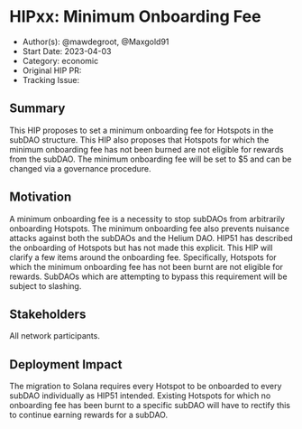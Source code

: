 # HIPxx: Minimum Onboarding Fee

- Author(s): @mawdegroot, @Maxgold91 <!-- your GitHub @username -->
- Start Date: 2023-04-03 <!-- fill me in with today's date, YYYY-MM-DD -->
- Category: economic <!-- economic, technical, meta -->
- Original HIP PR: <!-- leave this empty; maintainer will fill in ID of this pull request -->
- Tracking Issue: <!-- leave this empty; maintainer will create a discussion issue -->

## Summary

This HIP proposes to set a minimum onboarding fee for Hotspots in the subDAO structure. This HIP also proposes that Hotspots for which the minimum onboarding fee has not been burned are not eligible for rewards from the subDAO. The minimum onboarding fee will be set to $5 and can be changed via a governance procedure.

<!-- Read the content requests in all sections before starting to write any section. -->

## Motivation

A minimum onboarding fee is a necessity to stop subDAOs from arbitrarily onboarding Hotspots. The minimum onboarding fee also prevents nuisance attacks against both the subDAOs and the Helium DAO. HIP51 has described the onboarding of Hotspots but has not made this explicit. This HIP will clarify a few items around the onboarding fee. Specifically, Hotspots for which the minimum onboarding fee has not been burnt are not eligible for rewards. SubDAOs which are attempting to bypass this requirement will be subject to slashing.

## Stakeholders

All network participants.

## Deployment Impact

The migration to Solana requires every Hotspot to be onboarded to every subDAO individually as HIP51 intended. Existing Hotspots for which no onboarding fee has been burnt to a specific subDAO will have to rectify this to continue earning rewards for a subDAO.
